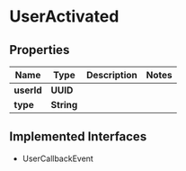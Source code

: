 

# UserActivated


## Properties

| Name | Type | Description | Notes |
|------------ | ------------- | ------------- | -------------|
|**userId** | **UUID** |  |  |
|**type** | **String** |  |  |


## Implemented Interfaces

* UserCallbackEvent


